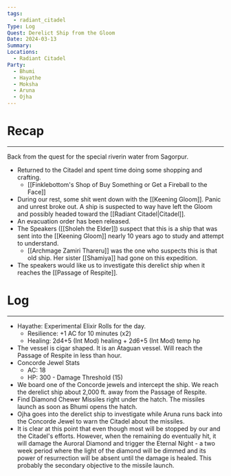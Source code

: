 ```yaml
---
tags:
  - radiant_citadel
Type: Log
Quest: Derelict Ship from the Gloom
Date: 2024-03-13
Summary: 
Locations:
  - Radiant Citadel
Party:
  - Bhumi
  - Hayathe
  - Moksha
  - Aruna
  - Ojha
---
```


# Recap
---
Back from the quest for the special riverin water from Sagorpur. 
- Returned to the Citadel and spent time doing some shopping and crafting. 
	- [[Finklebottom's Shop of Buy Something or Get a Fireball to the Face]]
- During our rest, some shit went down with the [[Keening Gloom]]. Panic and unrest broke out. A ship is suspected to way have left the Gloom and possibly headed toward the [[Radiant Citadel|Citadel]]. 
- An evacuation order has been released. 
- The Speakers ([[Sholeh the Elder]]) suspect that this is a ship that was sent into the [[Keening Gloom]] nearly 10 years ago to study and attempt to understand.
	- [[Archmage Zamiri Thareru]] was the one who suspects this is that old ship. Her sister [[Shamiya]] had gone on this expedition.
- The speakers would like us to investigate this derelict ship when it reaches the [[Passage of Respite]]. 


# Log
---
- Hayathe: Experimental Elixir Rolls for the day.
	- Resilience: +1 AC for 10 minutes (x2)
	- Healing: 2d4+5 (Int Mod) healing + 2d6+5 (Int Mod) temp hp
- The vessel is cigar shaped. It is an Ataguan vessel. Will reach the Passage of Respite in less than hour. 
- Concorde Jewel Stats
	- AC: 18
	- HP: 300 - Damage Threshold (15)
- We board one of the Concorde jewels and intercept the ship. We reach the derelict ship about 2,000 ft. away from the Passage of Respite.
- Find Diamond Chewer Missiles right under the hatch. The missiles launch as soon as Bhumi opens the hatch. 
- Ojha goes into the derelict ship to investigate while Aruna runs back into the Concorde Jewel to warn the Citadel about the missiles. 
- It is clear at this point that even though most will be stopped by our and the Citadel's efforts. However, when the remaining do eventually hit, it will damage the Auroral Diamond and trigger the Eternal Night - a two week period where the light of the diamond will be dimmed and its power of resurrection will be absent until the damage is healed. This probably the secondary objective to the missile launch. 
